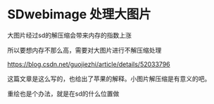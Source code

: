 # SDwebimage 处理大图片

大图片经过sd的解压缩会带来内存的指数上涨

所以要想内存不那么高，需要对大图片进行不解压缩处理

https://blog.csdn.net/guojiezhi/article/details/52033796

这篇文章是这么写的，也给出了苹果的解释。小图片解压缩是有意义的吧。

重绘也是个办法，就是在sd的什么位置做

